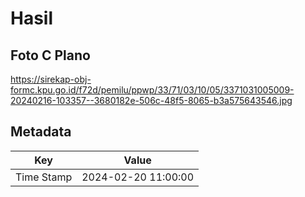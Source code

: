 # Hasil

## Foto C Plano

https://sirekap-obj-formc.kpu.go.id/f72d/pemilu/ppwp/33/71/03/10/05/3371031005009-20240216-103357--3680182e-506c-48f5-8065-b3a575643546.jpg


## Metadata

| Key        | Value               |
| ---------- | ------------------- |
| Time Stamp | 2024-02-20 11:00:00 |



